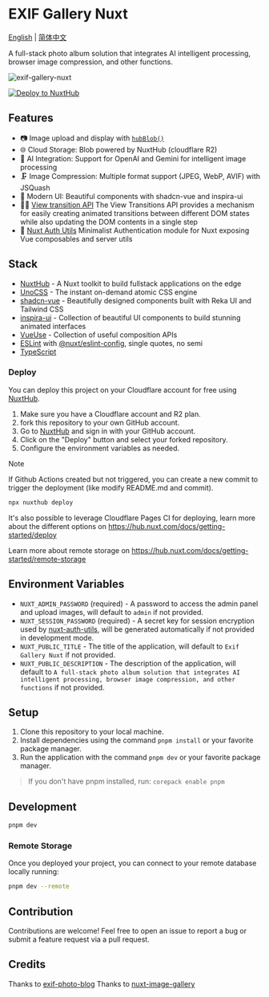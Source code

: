 # EXIF Gallery Nuxt

[English](README.md) | [简体中文](README_zh.md)

A full-stack photo album solution that integrates AI intelligent processing, browser image compression, and other functions.

![exif-gallery-nuxt](./public/exif-gallery-nuxt.jpg)

[![Deploy to NuxtHub](https://hub.nuxt.com/button.svg)](https://admin.hub.nuxt.com/new)

## Features

- 📷 Image upload and display with [`hubBlob()`](http://hub.nuxt.com/docs/storage/blob)
- 🌐 Cloud Storage: Blob powered by NuxtHub (cloudflare R2)
- 🤖 AI Integration: Support for OpenAI and Gemini for intelligent image processing
- 🗜️ Image Compression: Multiple format support (JPEG, WebP, AVIF) with JSQuash
- 🎨 Modern UI: Beautiful components with shadcn-vue and inspira-ui
- 🏃🏻 [View transition API](https://developer.chrome.com/docs/web-platform/view-transitions) The View Transitions API provides a mechanism for easily creating animated transitions between different DOM states while also updating the DOM contents in a single step
- 🔑 [Nuxt Auth Utils](https://github.com/Atinux/nuxt-auth-utils) Minimalist Authentication module for Nuxt exposing Vue composables and server utils

## Stack

- [NuxtHub](https://hub.nuxt.com) - A Nuxt toolkit to build fullstack applications on the edge
- [UnoCSS](https://unocss.dev/) - The instant on-demand atomic CSS engine
- [shadcn-vue](https://www.shadcn-vue.com/) - Beautifully designed components built with Reka UI and Tailwind CSS
- [inspira-ui](https://inspira-ui.com/) - Collection of beautiful UI components to build stunning animated interfaces
- [VueUse](https://github.com/antfu/vueuse) - Collection of useful composition APIs
- [ESLint](https://eslint.org/) with [@nuxt/eslint-config](https://github.com/nuxt/eslint), single quotes, no semi
- [TypeScript](https://www.typescriptlang.org/)

### Deploy

You can deploy this project on your Cloudflare account for free using [NuxtHub](https://hub.nuxt.com).

1. Make sure you have a Cloudflare account and R2 plan.
2. fork this repository to your own GitHub account.
3. Go to [NuxtHub](https://hub.nuxt.com) and sign in with your GitHub account.
4. Click on the "Deploy" button and select your forked repository.
5. Configure the environment variables as needed.

> [!NOTE]
> If Github Actions created but not triggered, you can create a new commit to trigger the deployment (like modify README.md and commit).

```bash
npx nuxthub deploy
```

It's also possible to leverage Cloudflare Pages CI for deploying, learn more about the different options on <https://hub.nuxt.com/docs/getting-started/deploy>

Learn more about remote storage on <https://hub.nuxt.com/docs/getting-started/remote-storage>

## Environment Variables

- `NUXT_ADMIN_PASSWORD` (required) - A password to access the admin panel and upload images, will default to `admin` if not provided.
- `NUXT_SESSION_PASSWORD` (required) - A secret key for session encryption used by [nuxt-auth-utils](https://github.com/Atinux/nuxt-auth-utils), will be generated automatically if not provided in development mode.
- `NUXT_PUBLIC_TITLE` - The title of the application, will default to `Exif Gallery Nuxt` if not provided.
- `NUXT_PUBLIC_DESCRIPTION` - The description of the application, will default to `A full-stack photo album solution that integrates AI intelligent processing, browser image compression, and other functions` if not provided.

## Setup

1. Clone this repository to your local machine.
2. Install dependencies using the command `pnpm install` or your favorite package manager.
3. Run the application with the command `pnpm dev` or your favorite package manager.

> If you don't have pnpm installed, run: `corepack enable pnpm`

## Development

```bash
pnpm dev
```

### Remote Storage

Once you deployed your project, you can connect to your remote database locally running:

```bash
pnpm dev --remote
```

## Contribution

Contributions are welcome! Feel free to open an issue to report a bug or submit a feature request via a pull request.

## Credits

Thanks to [exif-photo-blog](https://github.com/sambecker/exif-photo-blog)
Thanks to [nuxt-image-gallery](https://github.com/Flosciante/nuxt-image-gallery)
